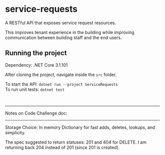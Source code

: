 # service-requests
A RESTful API that exposes service request resources.

 This improves tenant experience in the building while improving communication between building staff and the end users.

Running the project
-
Dependency: .NET Core 3.1.101

After cloning the project, navigate inside the `src` folder.

To start the API: `dotnet run --project ServiceRequests`<br>
To run unit tests:  `dotnet test`

<br>

****
Notes on Code Challenge doc:
****
Storage Choice: In memory Dictionary for fast adds, deletes, lookups, and simplicity.


The spec suggested to return statuses: 201 and 404 for DELETE. I am returning back 204 instead of 201 (since 201 is created). 